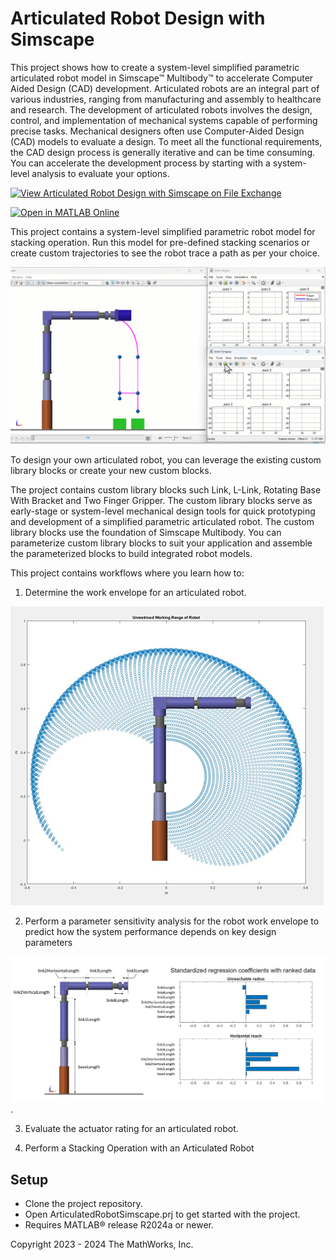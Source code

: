 # Articulated Robot Design with Simscape

This project shows how to create a system-level simplified parametric 
articulated robot model in Simscape&trade; Multibody&trade; to accelerate 
Computer Aided Design (CAD) development. 
Articulated robots are an integral part of various industries, 
ranging from manufacturing and assembly to healthcare and research. The 
development of articulated robots involves the design, control, and 
implementation of mechanical systems capable of performing precise tasks.
Mechanical designers often use Computer-Aided Design (CAD) models to 
evaluate a design. To meet all the functional requirements, the CAD 
design process is generally iterative and can be time consuming. You can 
accelerate the development process by starting with a system-level analysis 
to evaluate your options.

[![View Articulated Robot Design with Simscape on File Exchange](https://www.mathworks.com/matlabcentral/images/matlab-file-exchange.svg)](https://www.mathworks.com/matlabcentral/fileexchange/161506-articulated-robot-design-with-simscape)

[![Open in MATLAB Online](https://www.mathworks.com/images/responsive/global/open-in-matlab-online.svg)](https://matlab.mathworks.com/open/github/v1?repo=simscape/Articulated-Robot-Simscape)

This project contains a system-level simplified parametric robot model for 
stacking operation. Run this model for pre-defined stacking scenarios or 
create custom trajectories to see the robot trace a path as per your choice.

![](Overview/html/RobotStackingAnimation.gif)

To design your own articulated robot, you can leverage the existing custom 
library blocks or create your new custom blocks.

The project contains custom library blocks such Link, L-Link, Rotating Base 
With Bracket and Two Finger Gripper. The custom library blocks serve as 
early-stage or system-level mechanical design tools for quick prototyping 
and development of a simplified parametric articulated robot. The custom 
library blocks use the foundation of Simscape Multibody. You can parameterize 
custom library blocks to suit your application and assemble the parameterized 
blocks to build integrated robot models.

This project contains workflows where you learn how to:
1. Determine the work envelope for an articulated robot.

![](Images/ParametricRobotWorkspace.png)

2. Perform a parameter sensitivity analysis for the robot work envelope to 
predict how the system performance depends on key design parameters

![](Images/ParameterSensitivityAnalysisResults.png). 

3. Evaluate the actuator rating for an articulated robot.

4. Perform a Stacking Operation with an Articulated Robot


## Setup 
* Clone the project repository.
* Open ArticulatedRobotSimscape.prj to get started with the project. 
* Requires MATLAB&reg; release R2024a or newer.

Copyright 2023 - 2024 The MathWorks, Inc.